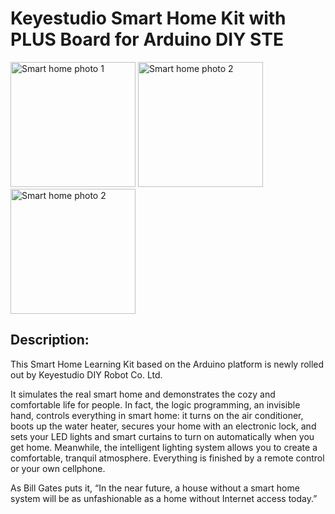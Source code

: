 # Keyestudio Smart Home Kit with PLUS Board for Arduino DIY STE

<img src="images/1754559922386.jpg"  height="200" alt="Smart home photo 1">
<img src="images/1754559922393.jpg"  height="200" alt="Smart home photo 2">
<img src="images/1754559922397.jpg"  height="200" alt="Smart home photo 2">

## Description:

This Smart Home Learning Kit based on the Arduino platform is newly rolled out by Keyestudio DIY Robot Co. Ltd.

It simulates the real smart home and demonstrates the cozy and comfortable life for people.
In fact, the logic programming, an invisible hand, controls everything in smart home: it turns on the air conditioner, boots up the water heater, secures your home with an electronic lock, and sets your LED lights and smart curtains to turn on automatically when you get home. Meanwhile, the intelligent lighting system allows you to create a comfortable, tranquil atmosphere. Everything is finished by a remote control or your own cellphone.

As Bill Gates puts it, “In the near future, a house without a smart home system will be as unfashionable as a home without Internet access today.”
